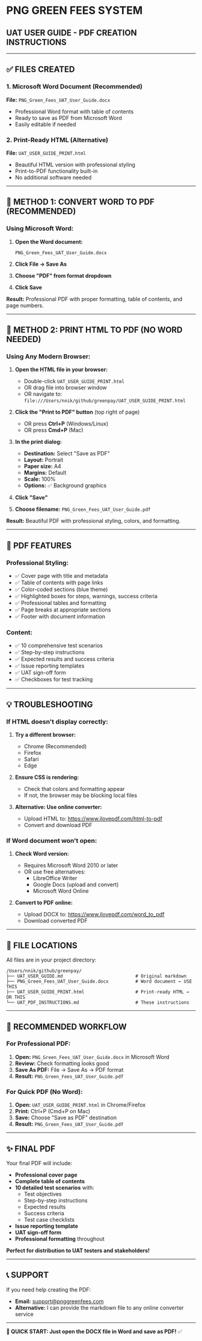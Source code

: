 # PNG GREEN FEES SYSTEM
## UAT USER GUIDE - PDF CREATION INSTRUCTIONS

---

## ✅ FILES CREATED

### **1. Microsoft Word Document** (Recommended)
**File:** `PNG_Green_Fees_UAT_User_Guide.docx`
- Professional Word format with table of contents
- Ready to save as PDF from Microsoft Word
- Easily editable if needed

### **2. Print-Ready HTML** (Alternative)
**File:** `UAT_USER_GUIDE_PRINT.html`
- Beautiful HTML version with professional styling
- Print-to-PDF functionality built-in
- No additional software needed

---

## 📄 METHOD 1: CONVERT WORD TO PDF (RECOMMENDED)

### **Using Microsoft Word:**

1. **Open the Word document:**
   ```
   PNG_Green_Fees_UAT_User_Guide.docx
   ```

2. **Click File → Save As**

3. **Choose "PDF" from format dropdown**

4. **Click Save**

**Result:** Professional PDF with proper formatting, table of contents, and page numbers.

---

## 📄 METHOD 2: PRINT HTML TO PDF (NO WORD NEEDED)

### **Using Any Modern Browser:**

1. **Open the HTML file in your browser:**
   - Double-click `UAT_USER_GUIDE_PRINT.html`
   - OR drag file into browser window
   - OR navigate to: `file:///Users/nnik/github/greenpay/UAT_USER_GUIDE_PRINT.html`

2. **Click the "Print to PDF" button** (top right of page)
   - OR press **Ctrl+P** (Windows/Linux)
   - OR press **Cmd+P** (Mac)

3. **In the print dialog:**
   - **Destination:** Select "Save as PDF"
   - **Layout:** Portrait
   - **Paper size:** A4
   - **Margins:** Default
   - **Scale:** 100%
   - **Options:** ✅ Background graphics

4. **Click "Save"**

5. **Choose filename:** `PNG_Green_Fees_UAT_User_Guide.pdf`

**Result:** Beautiful PDF with professional styling, colors, and formatting.

---

## 🎨 PDF FEATURES

### **Professional Styling:**
- ✅ Cover page with title and metadata
- ✅ Table of contents with page links
- ✅ Color-coded sections (blue theme)
- ✅ Highlighted boxes for steps, warnings, success criteria
- ✅ Professional tables and formatting
- ✅ Page breaks at appropriate sections
- ✅ Footer with document information

### **Content:**
- ✅ 10 comprehensive test scenarios
- ✅ Step-by-step instructions
- ✅ Expected results and success criteria
- ✅ Issue reporting templates
- ✅ UAT sign-off form
- ✅ Checkboxes for test tracking

---

## 💡 TROUBLESHOOTING

### **If HTML doesn't display correctly:**

1. **Try a different browser:**
   - Chrome (Recommended)
   - Firefox
   - Safari
   - Edge

2. **Ensure CSS is rendering:**
   - Check that colors and formatting appear
   - If not, the browser may be blocking local files

3. **Alternative: Use online converter:**
   - Upload HTML to: https://www.ilovepdf.com/html-to-pdf
   - Convert and download PDF

### **If Word document won't open:**

1. **Check Word version:**
   - Requires Microsoft Word 2010 or later
   - OR use free alternatives:
     - LibreOffice Writer
     - Google Docs (upload and convert)
     - Microsoft Word Online

2. **Convert to PDF online:**
   - Upload DOCX to: https://www.ilovepdf.com/word_to_pdf
   - Download converted PDF

---

## 📁 FILE LOCATIONS

All files are in your project directory:

```
/Users/nnik/github/greenpay/
├── UAT_USER_GUIDE.md                           # Original markdown
├── PNG_Green_Fees_UAT_User_Guide.docx          # Word document ← USE THIS
├── UAT_USER_GUIDE_PRINT.html                   # Print-ready HTML ← OR THIS
└── UAT_PDF_INSTRUCTIONS.md                     # These instructions
```

---

## 🚀 RECOMMENDED WORKFLOW

### **For Professional PDF:**

1. **Open:** `PNG_Green_Fees_UAT_User_Guide.docx` in Microsoft Word
2. **Review:** Check formatting looks good
3. **Save As PDF:** File → Save As → PDF format
4. **Result:** `PNG_Green_Fees_UAT_User_Guide.pdf`

### **For Quick PDF (No Word):**

1. **Open:** `UAT_USER_GUIDE_PRINT.html` in Chrome/Firefox
2. **Print:** Ctrl+P (Cmd+P on Mac)
3. **Save:** Choose "Save as PDF" destination
4. **Result:** `PNG_Green_Fees_UAT_User_Guide.pdf`

---

## ✨ FINAL PDF

Your final PDF will include:

- **Professional cover page**
- **Complete table of contents**
- **10 detailed test scenarios** with:
  - Test objectives
  - Step-by-step instructions
  - Expected results
  - Success criteria
  - Test case checklists
- **Issue reporting template**
- **UAT sign-off form**
- **Professional formatting** throughout

**Perfect for distribution to UAT testers and stakeholders!**

---

## 📞 SUPPORT

If you need help creating the PDF:
- **Email:** support@pnggreenfees.com
- **Alternative:** I can provide the markdown file to any online converter service

---

**🎯 QUICK START: Just open the DOCX file in Word and save as PDF!** ✅
